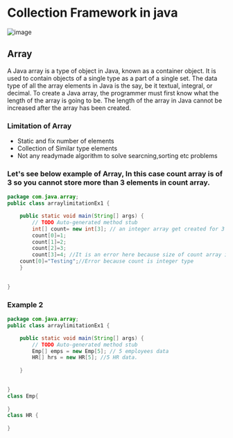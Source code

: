 # Collection Framework in java
![image](https://user-images.githubusercontent.com/84008107/133050386-35b1152e-d971-4fdf-8e10-affd764434f5.png)

## Array 

A Java array is a type of object in Java, known as a container object. It is used to contain objects of a single type as a part of a single set. The data type of all the array elements in Java is the say, be it textual, integral, or decimal. To create a Java array, the programmer must first know what the length of the array is going to be. The length of the array in Java cannot be increased after the array has been created.

### Limitation of Array
<ul>
  <li> Static and fix number of elements </li>
  <li> Collection of Similar type elements </li>
  <li> Not any readymade algorithm to solve searcning,sorting etc problems </li>
</ul>

### Let's see below example of Array, In this case count array is of 3 so you cannot store more than 3 elements in count array.

```java
package com.java.array;
public class arraylimitationEx1 {

	public static void main(String[] args) {
		// TODO Auto-generated method stub
		int[] count= new int[3]; // an integer array get created for 3 elements
		count[0]=1;
		count[1]=2;
		count[2]=3;
		count[3]=4; //It is an error here because size of count array is 3
    count[0]="Testing";//Error because count is integer type
	}
	

}

```

### Example 2
```java
package com.java.array;
public class arraylimitationEx1 {

	public static void main(String[] args) {
		// TODO Auto-generated method stub
		Emp[] emps = new Emp[5]; // 5 employees data 
		HR[] hrs = new HR[5]; //5 HR data.
		
	}
	

}
class Emp{
	
}
class HR {
	
}
```
